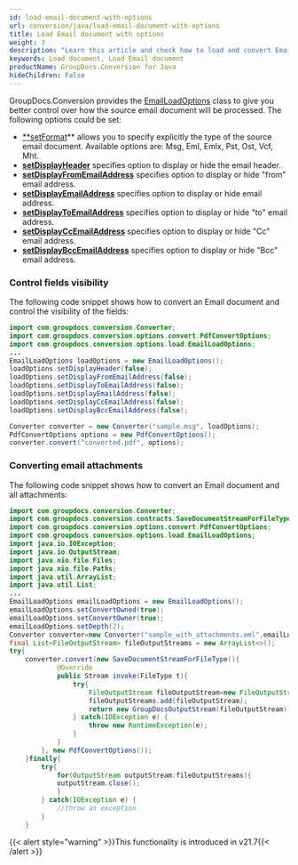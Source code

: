 ```yaml
---
id: load-email-document-with-options
url: conversion/java/load-email-document-with-options
title: Load Email document with options
weight: 3
description: "Learn this article and check how to load and convert Email documents with advanced options using GroupDocs.Conversion for Java API."
keywords: Load document, Load Email document
productName: GroupDocs.Conversion for Java
hideChildren: False
---
```

GroupDocs.Conversion provides the [EmailLoadOptions](https://reference.groupdocs.com/java/conversion/com.groupdocs.conversion.options.load/EmailLoadOptions) class to give you better control over how the source email document will be processed. The following options could be set:

*   [**setFormat](https://reference.groupdocs.com/java/conversion/com.groupdocs.conversion.options.load/EmailLoadOptions#setFormat(com.groupdocs.conversion.filetypes.EmailFileType))** allows you to specify explicitly the type of the source email document. Available options are: Msg, Eml, Emlx, Pst, Ost, Vcf, Mht.
*   [**setDisplayHeader**](https://reference.groupdocs.com/java/conversion/com.groupdocs.conversion.options.load/EmailLoadOptions#setDisplayHeader(boolean)) specifies option to display or hide the email header.      
*   [**setDisplayFromEmailAddress**](https://reference.groupdocs.com/java/conversion/com.groupdocs.conversion.options.load/EmailLoadOptions#setDisplayFromEmailAddress(boolean)) specifies option to display or hide "from" email address.
*   [**setDisplayEmailAddress**](https://reference.groupdocs.com/java/conversion/com.groupdocs.conversion.options.load/EmailLoadOptions#setDisplayEmailAddress(boolean)) specifies option to display or hide email address.
*   [**setDisplayToEmailAddress**](https://reference.groupdocs.com/java/conversion/com.groupdocs.conversion.options.load/EmailLoadOptions#setDisplayToEmailAddress(boolean)) specifies option to display or hide "to" email address.
*   [**setDisplayCcEmailAddress**](https://reference.groupdocs.com/java/conversion/com.groupdocs.conversion.options.load/EmailLoadOptions#setDisplayCcEmailAddress(boolean)) specifies option to display or hide "Cc" email address.
*   [**setDisplayBccEmailAddress**](https://reference.groupdocs.com/java/conversion/com.groupdocs.conversion.options.load/EmailLoadOptions#setDisplayBccEmailAddress(boolean)) specifies option to display or hide "Bcc" email address.

### Control fields visibility

The following code snippet shows how to convert an Email document and control the visibility of the fields:

```java
import com.groupdocs.conversion.Converter;
import com.groupdocs.conversion.options.convert.PdfConvertOptions;
import com.groupdocs.conversion.options.load.EmailLoadOptions;
...
EmailLoadOptions loadOptions = new EmailLoadOptions();
loadOptions.setDisplayHeader(false);
loadOptions.setDisplayFromEmailAddress(false);
loadOptions.setDisplayToEmailAddress(false);
loadOptions.setDisplayEmailAddress(false);
loadOptions.setDisplayCcEmailAddress(false);
loadOptions.setDisplayBccEmailAddress(false);

Converter converter = new Converter("sample.msg", loadOptions);
PdfConvertOptions options = new PdfConvertOptions();
converter.convert("converted.pdf", options);
```

### Converting email attachments

The following code snippet shows how to convert an Email document and all attachments:

```java
import com.groupdocs.conversion.Converter;
import com.groupdocs.conversion.contracts.SaveDocumentStreamForFileType;
import com.groupdocs.conversion.options.convert.PdfConvertOptions;
import com.groupdocs.conversion.options.load.EmailLoadOptions;
import java.io.IOException;
import java.io.OutputStream;
import java.nio.file.Files;
import java.nio.file.Paths;
import java.util.ArrayList;
import java.util.List;
...
EmailLoadOptions emailLoadOptions = new EmailLoadOptions();
emailLoadOptions.setConvertOwned(true);
emailLoadOptions.setConvertOwner(true);
emailLoadOptions.setDepth(2);
Converter converter=new Converter("sample_with_attachments.eml",emailLoadOptions);
final List<FileOutputStream> fileOutputStreams = new ArrayList<>();
try{
    converter.convert(new SaveDocumentStreamForFileType(){
            @Override
            public Stream invoke(FileType t){
                try{
                    FileOutputStream fileOutputStream=new FileOutputStream("converted-"+fileOutputStreams.size()+".pdf");
                    fileOutputStreams.add(fileOutputStream);
                    return new GroupDocsOutputStream(fileOutputStream);
                } catch(IOException e) {
                    throw new RuntimeException(e);
                }
            }
        }, new PdfConvertOptions());
    }finally{
        try{
            for(OutputStream outputStream:fileOutputStreams){
            outputStream.close();
            }
        } catch(IOException e) {
            //throw an exception
        }
    }

```

{{< alert style="warning" >}}This functionality is introduced in v21.7{{< /alert >}}

